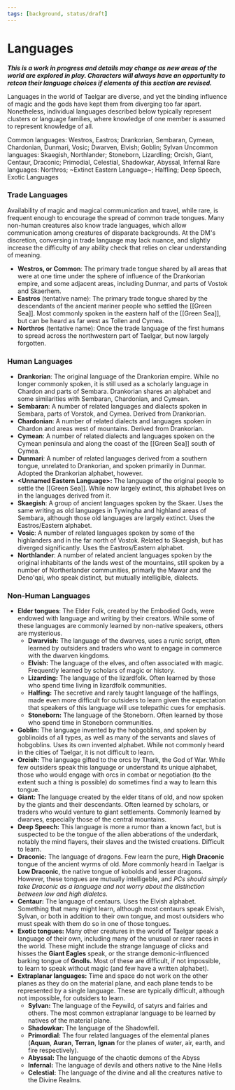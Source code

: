 ```yaml
---
tags: [background, status/draft]
---
```

# Languages 
***This is a work in progress and details may change as new areas of the world are explored in play. Characters will always have an opportunity to retcon their language choices if elements of this section are revised.***

Languages in the world of Taelgar are diverse, and yet the binding influence of magic and the gods have kept them from diverging too far apart. Nonetheless, individual languages described below typically represent clusters or language families, where knowledge of one member is assumed to represent knowledge of all.

Common languages: Westros, Eastros; Drankorian, Sembaran, Cymean, Chardonian, Dunmari, Vosic; Dwarven, Elvish; Goblin; Sylvan
Uncommon languages: Skaegish, Northlander; Stoneborn, Lizardling; Orcish, Giant, Centaur, Draconic; Primodial, Celestial, Shadowkar, Abyssal, Infernal
Rare languages: Northros; ~Extinct Eastern Language~; Halfling; Deep Speech, Exotic Languages
### Trade Languages
Availability of magic and magical communication and travel, while rare, is frequent enough to encourage the spread of common trade tongues. Many non-human creatures also know trade languages, which allow communication among creatures of disparate backgrounds. At the DM's discretion, conversing in trade language may lack nuance, and slightly increase the difficulty of any ability check that relies on clear understanding of meaning. 

- **Westros, or Common**: The primary trade tongue shared by all areas that were at one time under the sphere of influence of the Drankorian empire, and some adjacent areas, including Dunmar, and parts of Vostok and Skaerhem. 
- **Eastros** (tentative name): The primary trade tongue shared by the descendants of the ancient mariner people who settled the [[Green Sea]]. Most commonly spoken in the eastern half of the [[Green Sea]], but can be heard as far west as Tollen and Cymea. 
- **Northros** (tentative name): Once the trade language of the first humans to spread across the northwestern part of Taelgar, but now largely forgotten. 
### Human Languages
* **Drankorian**: The original language of the Drankorian empire. While no longer commonly spoken, it is still used as a scholarly language in Chardon and parts of Sembara. Drankorian shares an alphabet and some similarities with Sembaran, Chardonian, and Cymean.
* **Sembaran**: A number of related languages and dialects spoken in Sembara, parts of Vorstok, and Cymea. Derived from Drankorian.
* **Chardonian**: A number of related dialects and languages spoken in Chardon and areas west of mountains. Derived from Drankorian.
* **Cymean**: A number of related dialects and languages spoken on the Cymean peninsula and along the coast of the [[Green Sea]] south of Cymea.
* **Dunmari**: A number of related languages derived from a southern tongue, unrelated to Drankorian, and spoken primarily in Dunmar. Adopted the Drankorian alphabet, however.
* **\<Unnamed Eastern Language>:** The language of the original people to settle the [[Green Sea]]. While now largely extinct, this alphabet lives on in the languages derived from it.
* **Skaegish**: A group of ancient languages spoken by the Skaer. Uses the same writing as old languages in Tywingha and highland areas of Sembara, although those old languages are largely extinct. Uses the Eastros/Eastern alphabet.
* **Vosic**: A number of related languages spoken by some of the highlanders and in the far north of Vostok. Related to Skaegish, but has diverged significantly. Uses the Eastros/Eastern alphabet.
* **Northlander**: A number of related ancient languages spoken by the original inhabitants of the lands west of the mountains, still spoken by a number of Northerlander communities, primarly the Mawar and the Deno'qai, who speak distinct, but mutually intelligible, dialects. 
### Non-Human Languages
* **Elder tongues**: The Elder Folk, created by the Embodied Gods, were endowed with language and writing by their creators. While some of these languages are commonly learned by non-native speakers, others are mysterious.
    * **Dwarvish:** The language of the dwarves, uses a runic script, often learned by outsiders and traders who want to engage in commerce with the dwarven kingdoms.
    * **Elvish:** The language of the elves, and often associated with magic. Frequently learned by scholars of magic or history. 
    * **Lizarding:** The language of the lizardfolk. Often learned by those who spend time living in lizardfolk communities.
    * **Halfing:** The secretive and rarely taught language of the halflings, made even more difficult for outsiders to learn given the expectation that speakers of this language will use telepathic cues for emphasis. 
    * **Stoneborn:** The language of the Stoneborn. Often learned by those who spend time in Stoneborn communities.
* **Goblin:** The language invented by the hobgoblins, and spoken by goblinoids of all types, as well as many of the servants and slaves of hobgoblins. Uses its own invented alphabet. While not commonly heard in the cities of Taelgar, it is not difficult to learn.
* **Orcish:** The language gifted to the orcs by Thark, the God of War. While few outsiders speak this language or understand its unique alphabet, those who would engage with orcs in combat or negotiation (to the extent such a thing is possible) do sometimes find a way to learn this tongue.
* **Giant:** The language created by the elder titans of old, and now spoken by the giants and their descendants. Often learned by scholars, or traders who would venture to giant settlements. Commonly learned by dwarves, especially those of the central mountains.
* **Deep Speech:** This language is more a rumor than a known fact, but is suspected to be the tongue of the alien abberations of the underdark, notably the mind flayers, their slaves and the twisted creations. Difficult to learn.
* **Draconic:** The language of dragons. Few learn the pure, **High Draconic** tongue of the ancient wyrms of old. More commonly heard in Taelgar is **Low Draconic**, the native tongue of kobolds and lesser dragons. However, these tongues are mutually intelligeble, and *PCs should simply take Draconic as a language and not worry about the distinction between low and high dialetcs.*
* **Centaur:** The language of centaurs. Uses the Elvish alphabet. Something that many might learn, although most centaurs speak Elvish, Sylvan, or both in addition to their own tongue, and most outsiders who must speak with them do so in one of those tongues. 
* **Exotic tongues:** Many other creatures in the world of Taelgar speak a language of their own, including many of the unusual or rarer races in the world. These might include the strange language of clicks and hisses the **Giant Eagles** speak, or the strange demonic-influenced barking tongue of **Gnolls.** Most of these are difficult, if not impossible, to learn to speak without magic (and few have a written alphabet).
* **Extraplanar languages:** Time and space do not work on the other planes as they do on the material plane, and each plane tends to be represented by a single language. These are typically difficult, although not impossible, for outsiders to learn.
    * **Sylvan:** The language of the Feywild, of satyrs and fairies and others. The most common extraplanar language to be learned by natives of the material plane.
    * **Shadowkar:** The language of the Shadowfell.
    * **Primordial:** The four related languages of the elemental planes (**Aquan**, **Auran**, **Terran**, **Ignan** for the planes of water, air, earth, and fire respectively).
    * **Abyssal:**  The language of the chaotic demons of the Abyss
    * **Infernal:** The language of devils and others native to the Nine Hells
    * **Celestial:** The language of the divine and all the creatures native to the Divine Realms.

